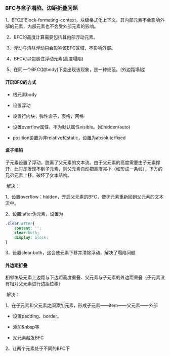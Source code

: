 ### BFC与盒子塌陷、边距折叠问题

​	1、BFC即Block-formating-context，块级格式化上下文。其内部元素不会影响外部的元素，内部元素也不会受外部元素的影响。

​	2、BFC的高度计算需要包括其内部浮动元素。

​	3、浮动与清除浮动只会影响该BFC区域，不影响外部。

​	4、BFC可以包裹住浮动元素(高度塌陷)

​	5、在同一个BFC(如body)下会出现该现象，是一种规范。(外边距塌陷)

#### 开启BFC的方式

* 根元素body

* 设置浮动
* 设置行内块，弹性盒子，表格，网格
* 设置overflow属性，不为默认属性visible。(如hidden/auto)
* position设置为非relative和static，设置为absolute/fixed



#### 盒子塌陷

​	子元素设置了浮动，脱离了父元素的文本流。由于父元素的高度需要由子元素撑开，此时却发现不到子元素，则父元素自动把高度减小（如形成一条线），下方的兄弟元素上移，破坏了文本结构。

​	解决：

1、设置overflow：hidden，开启父元素的BFC，使子元素重新回到父元素的文本流中。

2、设置:after伪元素，设置为

```css
.clear:after{
	content: '';
	clear:both;
	display: block;
}
```

3、设置clear:both，这会使元素下移并清除浮动，解决了塌陷问题



#### 外边距折叠

​	相邻块级元素上边距与下边距高度重叠、父元素与子元素的外边距重叠（子元素没有相对父元素进行边距位移）

​	解决：

1、在子元素和父元素之间添加元素，形成子元素——item——父元素——外部

* 设置padding、border。

* 添加&nbsp等

* 父元素触发BFC

2、让两个元素处于不同的BFC下